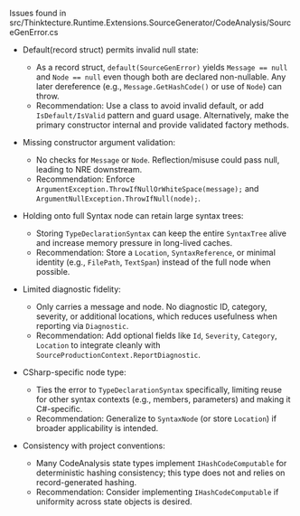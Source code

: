 Issues found in src/Thinktecture.Runtime.Extensions.SourceGenerator/CodeAnalysis/SourceGenError.cs

- Default(record struct) permits invalid null state:
  - As a record struct, `default(SourceGenError)` yields `Message == null` and `Node == null` even though both are declared non-nullable. Any later dereference (e.g., `Message.GetHashCode()` or use of `Node`) can throw.
  - Recommendation: Use a class to avoid invalid default, or add `IsDefault/IsValid` pattern and guard usage. Alternatively, make the primary constructor internal and provide validated factory methods.

- Missing constructor argument validation:
  - No checks for `Message` or `Node`. Reflection/misuse could pass null, leading to NRE downstream.
  - Recommendation: Enforce `ArgumentException.ThrowIfNullOrWhiteSpace(message);` and `ArgumentNullException.ThrowIfNull(node);`.

- Holding onto full Syntax node can retain large syntax trees:
  - Storing `TypeDeclarationSyntax` can keep the entire `SyntaxTree` alive and increase memory pressure in long-lived caches.
  - Recommendation: Store a `Location`, `SyntaxReference`, or minimal identity (e.g., `FilePath`, `TextSpan`) instead of the full node when possible.

- Limited diagnostic fidelity:
  - Only carries a message and node. No diagnostic ID, category, severity, or additional locations, which reduces usefulness when reporting via `Diagnostic`.
  - Recommendation: Add optional fields like `Id`, `Severity`, `Category`, `Location` to integrate cleanly with `SourceProductionContext.ReportDiagnostic`.

- CSharp-specific node type:
  - Ties the error to `TypeDeclarationSyntax` specifically, limiting reuse for other syntax contexts (e.g., members, parameters) and making it C#-specific.
  - Recommendation: Generalize to `SyntaxNode` (or store `Location`) if broader applicability is intended.

- Consistency with project conventions:
  - Many CodeAnalysis state types implement `IHashCodeComputable` for deterministic hashing consistency; this type does not and relies on record-generated hashing.
  - Recommendation: Consider implementing `IHashCodeComputable` if uniformity across state objects is desired.
